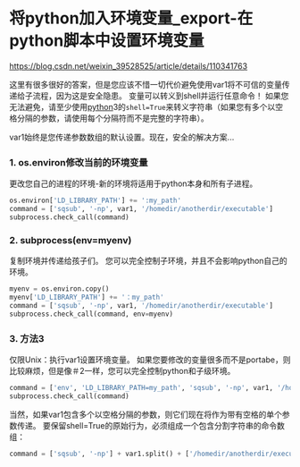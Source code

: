 

# 将python加入环境变量_export-在python脚本中设置环境变量

https://blog.csdn.net/weixin_39528525/article/details/110341763



这里有很多很好的答案，但是您应该不惜一切代价避免使用var1将不可信的变量传递给子流程，因为这是安全隐患。 变量可以转义到shell并运行任意命令！ 如果您无法避免，请至少使用[python](https://so.csdn.net/so/search?from=pc_blog_highlight&q=python)3的`shell=True`来转义字符串（如果您有多个以空格分隔的参数，请使用每个分隔符而不是完整的字符串）。



var1始终是您传递参数数组的默认设置。现在，安全的解决方案...

### 1. os.environ修改当前的环境变量

更改您自己的进程的环境-新的环境将适用于python本身和所有子进程。

```python
os.environ['LD_LIBRARY_PATH'] += ':my_path'
command = ['sqsub', '-np', var1, '/homedir/anotherdir/executable']
subprocess.check_call(command)
```



### 2. subprocess(env=myenv)

复制环境并传递给孩子们。 您可以完全控制子环境，并且不会影响python自己的环境。

```python
myenv = os.environ.copy()
myenv['LD_LIBRARY_PATH'] += '：my_path'
command = ['sqsub', '-np', var1, '/homedir/anotherdir/executable']
subprocess.check_call(command, env=myenv)
```



### 3. 方法3

仅限Unix：执行var1设置环境变量。 如果您要修改的变量很多而不是portabe，则比较麻烦，但是像＃2一样，您可以完全控制python和子级环境。

```python
command = ['env', 'LD_LIBRARY_PATH=my_path', 'sqsub', '-np', var1, '/homedir/anotherdir/executable']
subprocess.check_call(command)
```



当然，如果var1包含多个以空格分隔的参数，则它们现在将作为带有空格的单个参数传递。 要保留shell=True的原始行为，必须组成一个包含分割字符串的命令数组：

```python
command = ['sqsub', '-np'] + var1.split() + ['/homedir/anotherdir/executable']
```


